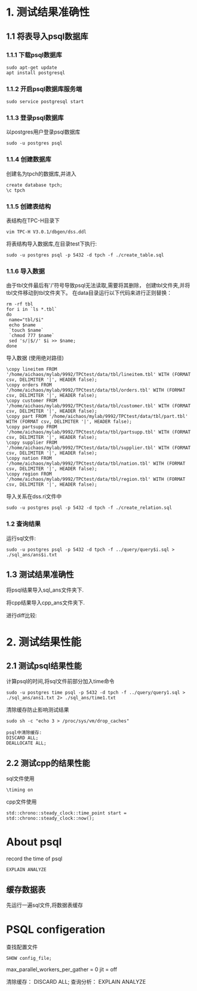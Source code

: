 # 1. 测试结果准确性

## 1.1 将表导入psql数据库

### 1.1.1 下载psql数据库

```
sudo apt-get update
apt install postgresql
```

### 1.1.2 开启psql数据库服务端

```
sudo service postgresql start
```

### 1.1.3 登录psql数据库

以postgres用户登录psql数据库
```
sudo -u postgres psql
```

### 1.1.4 创建数据库

创建名为tpch的数据库,并进入
```
create database tpch;
\c tpch
```

### 1.1.5 创建表结构

表结构在TPC-H目录下
```
vim TPC-H V3.0.1/dbgen/dss.ddl
```

将表结构导入数据库,在目录test下执行:
```
sudo -u postgres psql -p 5432 -d tpch -f ./create_table.sql
```

### 1.1.6 导入数据

由于tbl文件最后有'/'符号导致psql无法读取,需要将其删除，
创建tbl文件夹,并将tbl文件移动到tbl文件夹下。
在data目录运行以下代码来进行正则替换：
```
rm -rf tbl
for i in `ls *.tbl`
do
 name="tbl/$i"
 echo $name
 `touch $name`
 `chmod 777 $name`
 sed 's/|$//' $i >> $name;
done
```

导入数据 (使用绝对路径)
```
\copy lineitem FROM '/home/aichaos/mylab/9992/TPCtest/data/tbl/lineitem.tbl' WITH (FORMAT csv, DELIMITER '|', HEADER false);
\copy orders FROM '/home/aichaos/mylab/9992/TPCtest/data/tbl/orders.tbl' WITH (FORMAT csv, DELIMITER '|', HEADER false);
\copy customer FROM '/home/aichaos/mylab/9992/TPCtest/data/tbl/customer.tbl' WITH (FORMAT csv, DELIMITER '|', HEADER false);
\copy part FROM '/home/aichaos/mylab/9992/TPCtest/data/tbl/part.tbl' WITH (FORMAT csv, DELIMITER '|', HEADER false);
\copy partsupp FROM '/home/aichaos/mylab/9992/TPCtest/data/tbl/partsupp.tbl' WITH (FORMAT csv, DELIMITER '|', HEADER false);
\copy supplier FROM '/home/aichaos/mylab/9992/TPCtest/data/tbl/supplier.tbl' WITH (FORMAT csv, DELIMITER '|', HEADER false);
\copy nation FROM '/home/aichaos/mylab/9992/TPCtest/data/tbl/nation.tbl' WITH (FORMAT csv, DELIMITER '|', HEADER false);
\copy region FROM '/home/aichaos/mylab/9992/TPCtest/data/tbl/region.tbl' WITH (FORMAT csv, DELIMITER '|', HEADER false);
```

导入关系在dss.ri文件中
```
sudo -u postgres psql -p 5432 -d tpch -f ./create_relation.sql
```

### 1.2 查询结果
运行sql文件:
```
sudo -u postgres psql -p 5432 -d tpch -f ../query/query$i.sql > ./sql_ans/ans$i.txt
```


## 1.3 测试结果准确性

将psql结果导入sql_ans文件夹下.

将cpp结果导入cpp_ans文件夹下.

进行diff比较:

# 2. 测试结果性能

## 2.1 测试psql结果性能
计算psql的时间,将sql文件前部分加入time命令
```
sudo -u postgres time psql -p 5432 -d tpch -f ../query/query1.sql > ./sql_ans/ans1.txt 2> ./sql_ans/time1.txt
```

清除缓存防止影响测试结果
```
sudo sh -c "echo 3 > /proc/sys/vm/drop_caches"

psql中清除缓存:
DISCARD ALL;
DEALLOCATE ALL;
```


## 2.2 测试cpp的结果性能

sql文件使用
```
\timing on
```

cpp文件使用
```
std::chrono::steady_clock::time_point start = std::chrono::steady_clock::now();
```

# About psql

record the time of psql
```
EXPLAIN ANALYZE
```

## 缓存数据表
先运行一遍sql文件,将数据表缓存



# PSQL configeration

查找配置文件
```
SHOW config_file;
```

max_parallel_workers_per_gather = 0
jit = off

清除缓存：
DISCARD ALL;
查询分析：
EXPLAIN ANALYZE

